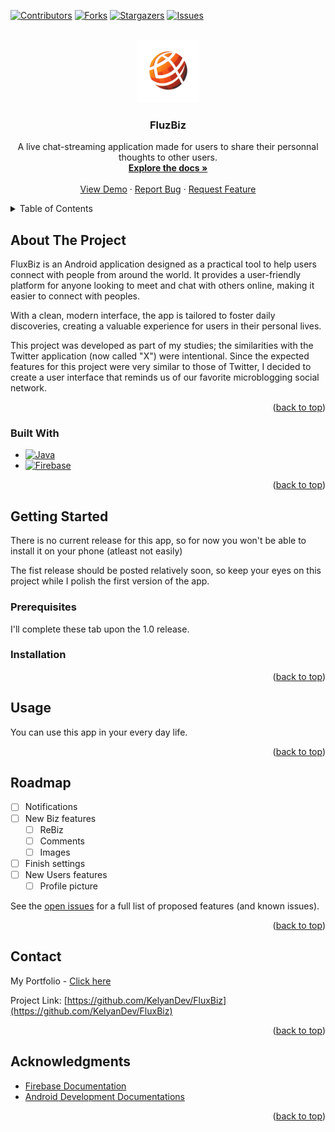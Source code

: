 <!-- Improved compatibility of back to top link: See: https://github.com/othneildrew/Best-README-Template/pull/73 -->
<a id="readme-top"></a>

<!-- PROJECT SHIELDS -->
<!--
*** I'm using markdown "reference style" links for readability.
*** Reference links are enclosed in brackets [ ] instead of parentheses ( ).
*** See the bottom of this document for the declaration of the reference variables
*** for contributors-url, forks-url, etc. This is an optional, concise syntax you may use.
*** https://www.markdownguide.org/basic-syntax/#reference-style-links
-->
[![Contributors][contributors-shield]][contributors-url]
[![Forks][forks-shield]][forks-url]
[![Stargazers][stars-shield]][stars-url]
[![Issues][issues-shield]][issues-url]
<!--[![MIT License][license-shield]][license-url]
[![LinkedIn][linkedin-shield]][linkedin-url] -->



<!-- PROJECT LOGO -->
<br />
<div align="center">
  <a href="https://github.com/KelyanDev/FluxBiz">
    <img src="app/src/main/res/drawable/logo.png" alt="Logo" width="100" height="100">
  </a>

<h3 align="center">FluzBiz</h3>

  <p align="center">
    A live chat-streaming application made for users to share their personnal thoughts to other users.
    <br />
    <a href="https://github.com/KelyanDev/FluxBiz"><strong>Explore the docs »</strong></a>
    <br />
    <br />
    <a href="https://github.com/KelyanDev/FluxBiz">View Demo</a>
    ·
    <a href="https://github.com/KelyanDev/FluxBiz/issues/new?labels=bug&template=bug-report---.md">Report Bug</a>
    ·
    <a href="https://github.com/KelyanDev/FluxBiz/issues/new?labels=enhancement&template=feature-request---.md">Request Feature</a>
  </p>
</div>



<!-- TABLE OF CONTENTS -->
<details>
  <summary>Table of Contents</summary>
  <ol>
    <li>
      <a href="#about-the-project">About The Project</a>
      <ul>
        <li><a href="#built-with">Built With</a></li>
      </ul>
    </li>
    <li>
      <a href="#getting-started">Getting Started</a>
      <ul>
        <li><a href="#prerequisites">Prerequisites</a></li>
        <li><a href="#installation">Installation</a></li>
      </ul>
    </li>
    <li><a href="#usage">Usage</a></li>
    <li><a href="#roadmap">Roadmap</a></li>
    <li><a href="#contributing">Contributing</a></li>
    <li><a href="#license">License</a></li>
    <li><a href="#contact">Contact</a></li>
    <li><a href="#acknowledgments">Acknowledgments</a></li>
  </ol>
</details>



<!-- ABOUT THE PROJECT -->
## About The Project

<!--[![Product Name Screen Shot][product-screenshot]](https://example.com)-->

<!-- Here's a blank template to get started: To avoid retyping too much info. Do a search and replace with your text editor for the following: `KelyanDev`, `FluxBiz`, `twitter_handle`, `linkedin_username`, `email_client`, `email`, `project_title`, `project_description`
 -->
 
FluxBiz is an Android application designed as a practical tool to help users connect with people from around the world. It provides a user-friendly platform for anyone looking to meet and chat with others online, making it easier to connect with peoples.   

With a clean, modern interface, the app is tailored to foster daily discoveries, creating a valuable experience for users in their personal lives.    

    
This project was developed as part of my studies; the similarities with the Twitter application (now called "X") were intentional. Since the expected features for this project were very similar to those of Twitter, I decided to create a user interface that reminds us of our favorite microblogging social network.

<p align="right">(<a href="#readme-top">back to top</a>)</p>



### Built With

* [![Java][Java.com]][Java-url]
* [![Firebase][Firebase.com]][Firebase-url]

<p align="right">(<a href="#readme-top">back to top</a>)</p>



<!-- GETTING STARTED -->
## Getting Started

There is no current release for this app, so for now you won't be able to install it on your phone (atleast not easily)

The fist release should be posted relatively soon, so keep your eyes on this project while I polish the first version of the app.

### Prerequisites

I'll complete these tab upon the 1.0 release.

### Installation

<p align="right">(<a href="#readme-top">back to top</a>)</p>



<!-- USAGE EXAMPLES -->
## Usage

You can use this app in your every day life.

<!-- _For more examples, please refer to the [Documentation](https://example.com)_ -->

<p align="right">(<a href="#readme-top">back to top</a>)</p>



<!-- ROADMAP -->
## Roadmap

- [ ] Notifications
- [ ] New Biz features
    - [ ] ReBiz
    - [ ] Comments
    - [ ] Images
- [ ] Finish settings
- [ ] New Users features
    - [ ] Profile picture

See the [open issues](https://github.com/KelyanDev/FluxBiz/issues) for a full list of proposed features (and known issues).

<p align="right">(<a href="#readme-top">back to top</a>)</p>



<!-- CONTRIBUTING 
## Contributing

Contributions are what make the open source community such an amazing place to learn, inspire, and create. Any contributions you make are **greatly appreciated**.

If you have a suggestion that would make this better, please fork the repo and create a pull request. You can also simply open an issue with the tag "enhancement".
Don't forget to give the project a star! Thanks again!

1. Fork the Project
2. Create your Feature Branch (`git checkout -b feature/AmazingFeature`)
3. Commit your Changes (`git commit -m 'Add some AmazingFeature'`)
4. Push to the Branch (`git push origin feature/AmazingFeature`)
5. Open a Pull Request

<p align="right">(<a href="#readme-top">back to top</a>)</p>

### Top contributors:

<a href="https://github.com/KelyanDev/FluxBiz/graphs/contributors">
  <img src="https://contrib.rocks/image?repo=KelyanDev/FluxBiz" alt="contrib.rocks image" />
</a>


-->
<!-- LICENSE -->

<!-- CONTACT -->
## Contact

My Portfolio - [Click here](https://kelyandev.github.io/)

Project Link: [https://github.com/KelyanDev/FluxBiz](https://github.com/KelyanDev/FluxBiz)

<p align="right">(<a href="#readme-top">back to top</a>)</p>



<!-- ACKNOWLEDGMENTS -->
## Acknowledgments

* [Firebase Documentation](https://firebase.google.com/docs)
* [Android Development Documentations](https://developer.android.com/develop)

<p align="right">(<a href="#readme-top">back to top</a>)</p>



<!-- MARKDOWN LINKS & IMAGES -->
<!-- https://www.markdownguide.org/basic-syntax/#reference-style-links -->
[contributors-shield]: https://img.shields.io/github/contributors/KelyanDev/FluxBiz.svg?style=for-the-badge
[contributors-url]: https://github.com/KelyanDev/FluxBiz/graphs/contributors
[forks-shield]: https://img.shields.io/github/forks/KelyanDev/FluxBiz.svg?style=for-the-badge
[forks-url]: https://github.com/KelyanDev/FluxBiz/network/members
[stars-shield]: https://img.shields.io/github/stars/KelyanDev/FluxBiz.svg?style=for-the-badge
[stars-url]: https://github.com/KelyanDev/FluxBiz/stargazers
[issues-shield]: https://img.shields.io/github/issues/KelyanDev/FluxBiz.svg?style=for-the-badge
[issues-url]: https://github.com/KelyanDev/FluxBiz/issues
[license-shield]: https://img.shields.io/github/license/KelyanDev/FluxBiz.svg?style=for-the-badge
[license-url]: https://github.com/KelyanDev/FluxBiz/blob/master/LICENSE.txt
[linkedin-shield]: https://img.shields.io/badge/-LinkedIn-black.svg?style=for-the-badge&logo=linkedin&colorB=555
[linkedin-url]: https://linkedin.com/in/linkedin_username

[Java.com]: https://img.shields.io/badge/java-%23ED8B00.svg?style=for-the-badge&logo=openjdk&logoColor=white
[Java-url]: [https://nextjs.org/](https://www.w3schools.com/java/)
[Firebase.com]: https://img.shields.io/badge/firebase-ffca28?style=for-the-badge&logo=firebase&logoColor=black
[Firebase-url]: [https://reactjs.org/](https://firebase.google.com/)

